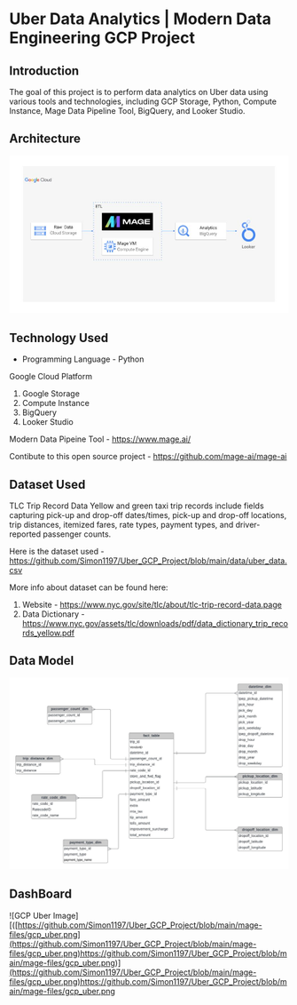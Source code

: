 # Uber Data Analytics | Modern Data Engineering GCP Project

## Introduction

The goal of this project is to perform data analytics on Uber data using various tools and technologies, including GCP Storage, Python, Compute Instance, Mage Data Pipeline Tool, BigQuery, and Looker Studio.

## Architecture 
<img src="architecture.jpg">

## Technology Used
- Programming Language - Python

Google Cloud Platform
1. Google Storage
2. Compute Instance 
3. BigQuery
4. Looker Studio

Modern Data Pipeine Tool - https://www.mage.ai/

Contibute to this open source project - https://github.com/mage-ai/mage-ai


## Dataset Used
TLC Trip Record Data
Yellow and green taxi trip records include fields capturing pick-up and drop-off dates/times, pick-up and drop-off locations, trip distances, itemized fares, rate types, payment types, and driver-reported passenger counts. 

Here is the dataset used - https://github.com/Simon1197/Uber_GCP_Project/blob/main/data/uber_data.csv

More info about dataset can be found here:
1. Website - https://www.nyc.gov/site/tlc/about/tlc-trip-record-data.page
2. Data Dictionary - https://www.nyc.gov/assets/tlc/downloads/pdf/data_dictionary_trip_records_yellow.pdf

## Data Model
<img src="data_model.jpeg">


## DashBoard
![GCP Uber Image][([https://github.com/Simon1197/Uber_GCP_Project/blob/main/mage-files/gcp_uber.png](https://github.com/Simon1197/Uber_GCP_Project/blob/main/mage-files/gcp_uber.png)https://github.com/Simon1197/Uber_GCP_Project/blob/main/mage-files/gcp_uber.png)](https://github.com/Simon1197/Uber_GCP_Project/blob/main/mage-files/gcp_uber.png)https://github.com/Simon1197/Uber_GCP_Project/blob/main/mage-files/gcp_uber.png

